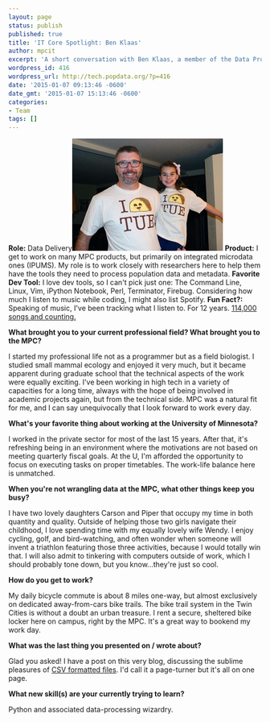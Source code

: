 ```yaml
---
layout: page
status: publish
published: true
title: 'IT Core Spotlight: Ben Klaas'
author: mpcit
excerpt: 'A short conversation with Ben Klaas, a member of the Data Production team. '
wordpress_id: 416
wordpress_url: http://tech.popdata.org/?p=416
date: '2015-01-07 09:13:46 -0600'
date_gmt: '2015-01-07 15:13:46 -0600'
categories:
- Team
tags: []
---
```

<strong>Role:</strong> Data Delivery<strong><a href="/images/from_wp/ben-tacotuesday.jpg"><img class=" size-medium wp-image-417 alignright" src="/images/from_wp/ben-tacotuesday-300x223.jpg" alt="ben-tacotuesday" width="300" height="223" /></a></strong>
<strong>Product:</strong> I get to work on many MPC products, but primarily on integrated microdata ones (IPUMS). My role is to work closely with researchers here to help them have the tools they need to process population data and metadata.
<strong>Favorite Dev Tool:</strong> I love dev tools, so I can't pick just one: The Command Line, Linux, Vim, iPython Notebook, Perl, Terminator, Firebug. Considering how much I listen to music while coding, I might also list Spotify.
<strong>Fun Fact?:</strong> Speaking of music, I've been tracking what I listen to. For 12 years.  <a title="Last.fm" href="http://www.last.fm/user/bklaas" target="_blank">114,000 songs and counting.</a>

<strong>What brought you to your current professional field? What brought you to the MPC?</strong>

I started my professional life not as a programmer but as a field biologist. I studied small mammal ecology and enjoyed it very much, but it became apparent during graduate school that the technical aspects of the work were equally exciting. I've been working in high tech in a variety of capacities for a long time, always with the hope of being involved in academic projects again, but from the technical side. MPC was a natural fit for me, and I can say unequivocally that I look forward to work every day.

<strong>What's your favorite thing about working at the University of Minnesota?</strong>

I worked in the private sector for most of the last 15 years. After that, it's refreshing being in an environment where the motivations are not based on meeting quarterly fiscal goals. At the U, I'm afforded the opportunity to focus on executing tasks on proper timetables. The work-life balance here is unmatched.

<strong>When you're not wrangling data at the MPC, what other things keep you busy?</strong>

I have two lovely daughters Carson and Piper that occupy my time in both quantity and quality. Outside of helping those two girls navigate their childhood, I love spending time with my equally lovely wife Wendy. I enjoy cycling, golf, and bird-watching, and often wonder when someone will invent a triathlon featuring those three activities, because I would totally win that. I will also admit to tinkering with computers outside of work, which I should probably tone down, but you know...they're just so cool.

<strong>How do you get to work?</strong>

My daily bicycle commute is about 8 miles one-way, but almost exclusively on dedicated away-from-cars bike trails. The bike trail system in the Twin Cities is without a doubt an urban treasure. I rent a secure, sheltered bike locker here on campus, right by the MPC. It's a great way to bookend my work day.

<strong>What was the last thing you presented on / wrote about?</strong>

Glad you asked! I have a post on this very blog, discussing the sublime pleasures of <a title="Keeping it Simple: Exploiting CSV and csvkit at the MPC" href="http://tech.popdata.org/keeping-it-simple-exploiting-csv-and-csvkit-at-the-mpc/">CSV formatted files</a>. I'd call it a page-turner but it's all on one page.

<strong>What new skill(s) are your currently trying to learn?</strong>

Python and associated data-processing wizardry.

